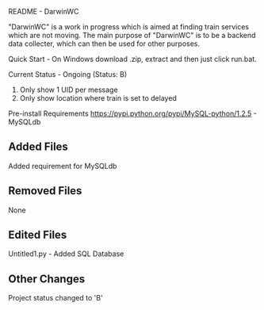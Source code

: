 README - DarwinWC

"DarwinWC" is a work in progress which is aimed at finding train services which are not moving. The main purpose of "DarwinWC" is to be a backend data collecter, which can then be used for other purposes.


Quick Start -
On Windows download .zip, extract and then just click run.bat.

Current Status - Ongoing (Status: B)

1. Only show 1 UID per message
2. Only show location where train is set to delayed

Pre-install Requirements
https://pypi.python.org/pypi/MySQL-python/1.2.5 - MySQLdb

Added Files
--------------
Added requirement for MySQLdb

Removed Files
--------------
None

Edited Files
--------------
Untitled1.py - Added SQL Database

Other Changes
--------------
Project status changed to 'B'
